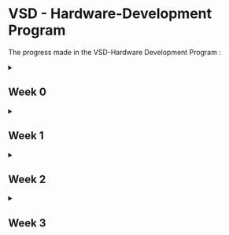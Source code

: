 # VSD - Hardware-Development Program
The progress made in the VSD-Hardware Development Program :
<details>
     <summary>
          <h2 id = 'Week 0'>Week 0</h2>
     </summary>
     Installation in UBUNTU
     <h3>System Information</h3>
     <ol>
          <li>OS: Ubuntu 22.04<br></li>
          <li>RAM: 8 GB<br></li>
          <li>Storage: 40 GB<br></li>
     </ol>
     <h3>Yosys</h3>
     Commands to install Yosys are as follows:
     
     ```
     sudo apt-get update
     git clone https://github.com/YosysHQ/yosys.git
     cd yosys
     sudo apt install make
     sudo apt-get install build-essential clang bison flex \
               libreadline-dev gawk tcl-dev libffi-dev git \
               graphviz xdot pkg-config python3 libboost-system-dev \
               libboost-python-dev libboost-filesystem-dev zlib1g-dev
     make config-gcc
     make 
     sudo make install
     ```

Successful installation of Yosys:
![yosys](https://github.com/SRINETHIR/Hardware-Design/assets/141196086/e9448497-7562-479f-b50e-dd6982d35ef0) 

<h3>GTKWave</h3>
Commands to install GTKWave are as follows:

```
sudo apt-get update
sudo apt install gtkwave
```

Successful installation of Gtkwave:
![GTKwave](https://github.com/SRINETHIR/Hardware-Design/assets/141196086/8808c5c5-11b5-448b-956a-29be9d0e0950)


<h3>iverilog</h3>
Commands to install iverilog are as follows:

```
sudo apt-get update
sudo apt-get install iverilog
```

Successful installation of iverilog:
![iverilog](https://github.com/SRINETHIR/Hardware-Design/assets/141196086/5835b475-6784-426a-aefa-0f1f47c2b5b8)

</details>

<details>
     <summary>
          <h2 id = 'Week 1'>Week 1</h2>
     </summary>
     <h3>Day 1</h3>
     
____

Stimulation of a 2x1 MUX using iverilog and synthesis of the MUX is done using Yosys. The simulation results of the MUX is plotted with a tool called gtkwave. Gtkwave tools use the vcd (value changing dump) file to get the simulation results.
<details>
     <summary>
          <h4 id = 'Simulation'>Simulation</h4>
     </summary>
     
Commands to simulate the RTL Design and plot it
     
     
```
iverilog  <name of verilog file: good_mux.v> <Name of the test bench: tb_good_mux.v>
./a.out
gtkwave <Nmae of vcd file: tb_good_mux.vcd>
```

<h4>iverilog</h4>

![1_good_mux_iverilog](https://github.com/SRINETHIR/Hardware-Design/assets/141196086/72636cbd-8991-42b1-a415-6faf9854598e)

<h4>gtkwave</h4>

![2_good_mux_gtkwave](https://github.com/SRINETHIR/Hardware-Design/assets/141196086/256eb1a8-8b87-4e63-9669-5dd08749d3e9)

</details>

<details>
     <summary>
          <h4 id = 'Synthesis'>Synthesis</h4>
     </summary>

<h4>Synthesis using Yosys</h4>
Yosys is a synthesizer used to convert the RTL Design to a netlist.<br>
Commands to synthesize and generate the netlist.

```
read_liberty -lib <path to .lib file>
read_verilog <Verilog file name>
synth -top <module name that has to be synthesised>
abc -liberty <path to .lib file>
```

Synthesized design of the good mux

![3_logic design good mux](https://github.com/SRINETHIR/Hardware-Design/assets/141196086/4c5bb1c7-cd8f-44f0-a31a-32185190d91c)

Commands to generate the netlist of good mux

```
write_verilog <name of the netlist to be generated.v>
write_verilog -noattr <name of the netlist to be generated.v>
```

![4_netlist good mux](https://github.com/SRINETHIR/Hardware-Design/assets/141196086/7e9bb20d-2b28-4fbd-9b08-d78a98e7c58f)

</details>

<h3>Day 2</h3>

____

Synthesis of multimodule file – with 2 submodules.<br><br>
Synthesis is important at the submodule level for 2 major reasons:
<ol>
          <li>When there is a presence of multiple instantiations of the same component, then the module is synthesized a single time and replicated multiple times in the top and need not be synthesized multiple times. Hence, this helps to save time.<br></li>
          <li>Dive and conquer – A massive device is divided into small units and given to the synthesizer tool which gives out the optimized netlist which is then placed together on the top layer. <br></li>
 </ol>

Hierarchical design – the design is constituted of submodules and the hierarchy is preserved

<details>
     <summary>
          <h4 id = 'Synthesis of Multiple Modules'> Synthesis of Multiple Modules <h4>
     </summary>

Commands used to Synthesize multiple modules hierarchical design:

```
read_liberty -lib <path to the .lib file>
read_verilog <name of the Verilog file>
synth_top <name given>
abc -liberty <path to the .lib file>
show <name given>
```

Hierarchical design generated 

![5_multimodule synth](https://github.com/SRINETHIR/Hardware-Design/assets/141196086/4af7455b-d730-44f8-bc94-60155dc21db0)

Generating a netlist for the hierarchical design

Command to generate the netlist of the hierarchical design
```
write_verilog -noattr <name given>
!vim <name given>
```

Netlist 

![6_multimodule netlist](https://github.com/SRINETHIR/Hardware-Design/assets/141196086/9c23125b-a53e-4afa-8211-5e877a468f8c)

</details>

<details>
     <summary>
          <h4 id = 'Synthesizing flattened multiple module'> Synthesizing flattened multiple module <h4>
     </summary>

Flattened design generation
Commands to flatten the design generated

```
flatten
show
```
Flattened Design:

![7_multimoduled_flatten](https://github.com/SRINETHIR/Hardware-Design/assets/141196086/73506e63-c6d9-496d-825b-7c77b8ebe9ed)

Commands to flatten and generate the flattened netlist

```
write_verilog -noattr <given name: multiple_modules_flat.v>
!vim <given name: multiple_modules_flat.v>
```

Flattened netlist

![7_multimoduled_flatten_netlist](https://github.com/SRINETHIR/Hardware-Design/assets/141196086/b708604b-18b3-4569-8941-2ba31cbfcae5)

</details>

<details>
     <summary>
          <h4 id = 'Sub module level synthesis'> Sub module level synthesis <h4>
     </summary>

Commands to synthesized design of sub-module:

```
read_liberty -lib <path to .lib file>
read_verilog <name of the verilog file>
synth -top sub_module1
abc -liberty  <path to .lib file>
show
```

Generated design of the submodule:

![8_submodule1_design](https://github.com/SRINETHIR/Hardware-Design/assets/141196086/a7b831aa-d032-4104-b5b8-19bd874fbb09)


</details>

<details>
     <summary>
          <h4 id = 'Simulation of Asynchronous reset'> Simulation of Asynchronous reset <h4>
     </summary>

Commands to simulate Asynchronous reset:

```
iverilog <Name of Verilog file: dff_asyncres.v Name of testbench: tb_dff_asyncres.v>
./a.out
gtkwave <Name of the vcd file: tb_dff_asyncres.vcd>

```

Plot for the simulation of Asynchronous reset:

![4_dff_asyncres_simulation](https://github.com/SRINETHIR/Hardware-Design/assets/141196086/6a07bf59-f8be-4366-a41e-2c72ee9fffa0)

</details>

<details>
     <summary>
          <h4 id = 'Simulation of Asynchronous set'> Simulation of Asynchronous set <h4>
     </summary>

Commands to simulate Asynchronous set:

```
iverilog <Name of Verilog file: dff_async_set.v Name of testbench: tb_dff_async_set.v>
./a.out
gtkwave <Name of the vcd file: tb_dff_async_set.vcd>

```

Plot for the simulation of the Asynchronous set:

![5_dff_async_set_simulation](https://github.com/SRINETHIR/Hardware-Design/assets/141196086/ff1f1381-111f-4fef-90d4-f0d0110a2a8e)

</details>

<details>
     <summary>
          <h4 id = 'Simulation of Synchronous reset'> Simulation of Synchronous reset <h4>
     </summary>

Commands to simulate Synchronous reset:

```
iverilog <Name of Verilog file: dff_syncres.v Name of testbench: tb_dff_syncres.v>
./a.out
gtkwave <Name of the vcd file: tb_dff_syncres.vcd>

```

Plot for the simulation of the Synchronous reset:

![6_dff_syncres_simulation](https://github.com/SRINETHIR/Hardware-Design/assets/141196086/85e9a1ee-7b5d-414d-8184-e25ed0ec8882)

</details>

<details>
     <summary>
          <h4 id = 'Synthesis of Asynchronous reset'> Synthesis of Asynchronous reset <h4>
     </summary>

Commands to simulate Asynchronous reset:

```
read_liberty <path to .lib file>
read_verilog -lib <name of Verilog file: dff_asyncres.v>
synth -top <Name given: dff_asyncres>
dfflibmap -liberty <path to .lib file>
abc -liberty <path to .lib file>
show

```

Design of the Asynchronous reset:

![1_dff_asyncres](https://github.com/SRINETHIR/Hardware-Design/assets/141196086/a304689a-b89e-46e6-a3df-51751f72f5a9)

</details>

<details>
     <summary>
          <h4 id = 'Synthesis of Asynchronous set'> Synthesis of Asynchronous set <h4>
     </summary>

Commands to simulate Asynchronous set:

```
read_liberty <path to .lib file>
read_verilog  -lib <name of Verilog file: dff_async_set.v>
synth -top <Name given: dff_async_set.v >
dfflibmap -liberty <path to .lib file>
abc -liberty <path to .lib file>
show

```

Design of the Asynchronous set:

![2_dff_async_set](https://github.com/SRINETHIR/Hardware-Design/assets/141196086/fd083ad5-5e68-4301-a5d9-03fde722f728)

</details>


<details>
     <summary>
          <h4 id = 'Synthesis of Synchronous reset'> Synthesis of Synchronous reset <h4>
     </summary>

Commands to simulate Synchronous reset:

```
read_liberty <path to .lib file>
read_verilog  -lib <name of Verilog file: dff_async_set.v>
synth -top <Name given: dff_async_set.v >
dfflibmap -liberty <path to .lib file>
abc -liberty <path to .lib file>
show

```

Design of the Synchronous reset:

![3_dff_syncres](https://github.com/SRINETHIR/Hardware-Design/assets/141196086/1bfcc4be-6d3b-4628-8d5c-d3347ff453e3)

</details>
</details>

<details>
     <summary>
          <h2 id = 'Week 2'>Week 2</h2>
     </summary>
          
<h3>Day 3</h3>
     
____

Any logic can be optimized to save the design's power and area. The logic available is generally combinational or sequential based on the components used. Techniques used to optimize combinational logic include constant propagation and boolean logic optimization techniques like K Map and Quine McKlusky.
<br>
<br>
<ol>
     <li> Constant Propagation (direct optimizarion) <br></li>
     <li> Boolean logic optimization <br></li>
     <ul>
          <li> K -Map </li>
          <li> Quine Mcklusky </li>
     </ul>
     </ol>
The sequential logic optimization techniques are majorly divided into Basic and advanced. Sequential constant propagation is one of the basic sequential logic optimizations. Whereas the advanced sequential logic optimization includes state optimization, retiring, and sequential logic cloning.
<br>
<ol>
     <li> Basic sequential logic optimization <br></li>
     <ul>
          <li> Sequential constant propagation - the flop always propagates a constant called the sequential propagation constant when the clock is also involved. </li>
     </ul>
     <li> Advanced sequential logic optimization <br></li>
     <ul>
          <li> State Optimization - Optimization of unused states </li>
          <li> Retiming - Splitting and pushing the combinational logic to decrease timings and increase the frequency. </li>
          <li> Sequential logic cloning - Physical aware synthesis to obtain an optimized floor plan. </li>
     </ul>
     </ol>

<details>
     <summary>
          <h4 id = 'Optimization of opt_check.v'> Optimization of opt_check.v <h4>
     </summary>

Commands to optimize opt_check.v:

```
yosys
read_liberty -lib <path to .lib file>
read_verilog <Name of Verilog file: opt_check.v>
synth -top <Given name: opt_check>
opt_clean -purge
abc -liberty <path to .lib file> 
show

```

Design of optimized opt_check.v:

![1_opt_check](https://github.com/SRINETHIR/Hardware-Design/assets/141196086/87a089aa-0d71-498f-9cb5-9d48bcaab02b)

The design of the opt_check is optimized by only using a 2 input and gate.

</details>

<details>
     <summary>
          <h4 id = 'Optimization of opt_check2.v'> Optimization of opt_check2.v <h4>
     </summary>

Commands to optimize opt_check2.v:

```
yosys
read_liberty -lib <path to .lib file>
read_verilog <Name of Verilog file: opt_check2.v>
synth -top <Given name: opt_check2>
opt_clean -purge
abc -liberty <path to .lib file> 
show

```

Design of optimized opt_check2.v:

![2_opt_check2](https://github.com/SRINETHIR/Hardware-Design/assets/141196086/5528b3f4-1398-48ba-a94f-f60a88a2f339)

The design of the opt_check2 is optimized by only using a 2 input or gate.


</details>

<details>
     <summary>
          <h4 id = 'Optimization of opt_check3.v'> Optimization of opt_check3.v <h4>
     </summary>

Commands to optimize opt_check3.v:

```
yosys
read_liberty -lib <path to .lib file>
read_verilog <Name of Verilog file: opt_check3.v>
synth -top <Given name: opt_check3>
opt_clean -purge
abc -liberty <path to .lib file> 
show

```

Design of optimized opt_check3.v:

![3_opt_check3](https://github.com/SRINETHIR/Hardware-Design/assets/141196086/7a5abb34-f41c-4723-bf93-67cfe91d6da9)

The design of the opt_check3 is optimized by only using a 3 input and gate.

</details>

<details>
     <summary>
          <h4 id = 'Optimization of opt_check4.v'> Optimization of opt_check4.v <h4>
     </summary>

Commands to optimize opt_check4.v:

```
yosys
read_liberty -lib <path to .lib file>
read_verilog <Name of Verilog file: opt_check4.v>
synth -top <Given name: opt_check4>
opt_clean -purge
abc -liberty <path to .lib file> 
show

```

Design of optimized opt_check4.v:

![4_opt_check4](https://github.com/SRINETHIR/Hardware-Design/assets/141196086/7aba50b4-62fb-46ca-93ca-7bcb2dcd83eb)

The design of the opt_check4 is optimized by only using a 2-input xor gate.

</details>

<details>
     <summary>
          <h4 id = 'Optimization of multiple_module_opt.v'> Optimization of multiple_module_opt.v <h4>
     </summary>

Commands to optimize multiple_module_opt.v:

```
yosys
read_liberty -lib <path to .lib file>
read_verilog <Name of Verilog file: multiple_module_opt.v>
synth -top <Given name: multiple_module_opt>
flatten
opt_clean -purge
abc -liberty <path to .lib file> 
show

```

Design of optimized multiple_module_opt.v:

![5_multiple_module_opt](https://github.com/SRINETHIR/Hardware-Design/assets/141196086/70938d69-d6de-443e-9604-e5e098e9de3b)

The design of the multiple_module_opt is optimized by only using a 2-input and gate and or gate.

</details>

<details>
     <summary>
          <h4 id = 'Optimization of multiple_module_opt2.v'> Optimization of multiple_module_opt2.v <h4>
     </summary>

Commands to optimize multiple_module_opt2.v:

```
yosys
read_liberty -lib <path to .lib file>
read_verilog <Name of Verilog file: multiple_module_opt2.v>
synth -top <Given name: multiple_module_opt2>
flatten
opt_clean -purge
abc -liberty <path to .lib file> 
show

```

Design of optimized multiple_module_opt2.v:

![6_multiple_module_opt2](https://github.com/SRINETHIR/Hardware-Design/assets/141196086/97e9eba5-b9a6-4997-8193-b35f87fbadf3)

The design of the multiple_module_opt2 is optimized by using no standard cells.

</details>

<details>
     <summary>
          <h4 id = 'Simulation of optimized dff_const1.v'> Simulation of optimized dff_const1.v <h4>
     </summary>

Commands to Simulation of optimized dff_const1.v:

```
iverilog <Name of verilog file: dff_const1.v Name of testbench: tb_dff_const1.v>
./a.out
gtkwave <Nmae of vcd file: tb_dff_const1.vcd>

```

Plot of optimized dff_const1.v:
From the plot, we can see that once the reset is low, Q waits for the next rising edge of the clock to change.

![1_simulation_const1](https://github.com/SRINETHIR/Hardware-Design/assets/141196086/5f2bb628-e43c-4624-a822-14066ab676dd)

</details>

<details>
     <summary>
          <h4 id = 'Synthesis of optimized dff_const1.v'> Synthesis of optimized dff_const1.v <h4>
     </summary>

Commands to Synthesis of optimized dff_const1.v:

```
yosys
read_liberty -lib <path to .lib file>
read_verilog <Name of verilog file: dff_const1.v>
synth -top <Given name: dff_const1>
dfflibmap -liberty <path to .lib file>
abc -liberty <path to .lib file>
show

```

Design of optimized dff_const1.v:

![2_synthesis_const1](https://github.com/SRINETHIR/Hardware-Design/assets/141196086/0bbb9afc-93ad-488e-a0ee-bd94a565fc04)

</details>

<details>
     <summary>
          <h4 id = 'Simulation of optimized dff_const2.v'> Simulation of optimized dff_const2.v <h4>
     </summary>

Commands to Simulation of optimized dff_const2.v:

```
iverilog <Name of verilog file: dff_const2.v Name of testbench: tb_dff_const2.v>
./a.out
gtkwave <Nmae of vcd file: tb_dff_const2.vcd>

```

Plot of optimized dff_const2.v:
From the plot, we can see that remains high regardless of the changes in reset and clock. This is because the clock has no rising edge once the reset goes low from high.

![3_simulation_const2](https://github.com/SRINETHIR/Hardware-Design/assets/141196086/c3d4f977-925c-4252-a4b0-24c73549bbc6)

</details>

<details>
     <summary>
          <h4 id = 'Synthesis of optimized dff_const2.v'> Synthesis of optimized dff_const2.v <h4>
     </summary>

Commands to Synthesis of optimized dff_const2.v:

```
yosys
read_liberty -lib <path to .lib file>
read_verilog <Name of verilog file: dff_const2.v>
synth -top <Given name: dff_const2>
dfflibmap -liberty <path to .lib file>
abc -liberty <path to .lib file>
show

```

Design of optimized dff_const2.v:

![4_synthesis_const2](https://github.com/SRINETHIR/Hardware-Design/assets/141196086/7368ceeb-6cfe-44ea-888f-99857b97b79c)

</details>

<details>
     <summary>
          <h4 id = 'Simulation of optimized dff_const3.v'> Simulation of optimized dff_const3.v <h4>
     </summary>

Commands to Simulation of optimized dff_const3.v:

```
iverilog <Name of verilog file: dff_const3.v Name of testbench: tb_dff_const3.v>
./a.out
gtkwave <Nmae of vcd file: tb_dff_const3.vcd>

```

Plot of optimized dff_const3.v:
From the plot, we can infer that Q does not follow Q1 directly. In the rising edge of the clock, Q1 takes some delay(Tcq) hence the high signal of Q1 is detected lately resulting in Q becoming high in the next rising edge of the clock. Due to this there is an instantaneous drop of the signal Q.

![1_simulation_const3](https://github.com/SRINETHIR/Hardware-Design/assets/141196086/d9ed5d0f-dd4b-40fd-82ed-2205e94c03a0)

</details>

<details>
     <summary>
          <h4 id = 'Synthesis of optimized dff_const3.v'> Synthesis of optimized dff_const3.v <h4>
     </summary>

Commands to Synthesis of optimized dff_const3.v:

```
yosys
read_liberty -lib <path to .lib file>
read_verilog <Name of verilog file: dff_const3.v>
synth -top <Given name: dff_const3>
dfflibmap -liberty <path to .lib file>
abc -liberty <path to .lib file>
show

```

Design of optimized dff_const3.v:

![2_synthesis_const3](https://github.com/SRINETHIR/Hardware-Design/assets/141196086/c80cbf9d-272f-4d85-8b54-cd38a6c5d5ff)

</details>

<details>
     <summary>
          <h4 id = 'Simulation of optimized dff_const4.v'> Simulation of optimized dff_const4.v <h4>
     </summary>

Commands to Simulation of optimized dff_const4.v:

```
iverilog <Name of verilog file: dff_const4.v Name of testbench: tb_dff_const4.v>
./a.out
gtkwave <Nmae of vcd file: tb_dff_const4.vcd>

```

Plot of optimized dff_const4.v:
From the plot we can infer the Q and Q1 both remain high regardless of  clock and reset.

![3_simulation_const4](https://github.com/SRINETHIR/Hardware-Design/assets/141196086/bdfcc35d-3123-439f-b476-a1a5c186d055)

</details>

<details>
     <summary>
          <h4 id = 'Synthesis of optimized dff_const4.v'> Synthesis of optimized dff_const4.v <h4>
     </summary>

Commands to Synthesis of optimized dff_const4.v:

```
yosys
read_liberty -lib <path to .lib file>
read_verilog <Name of verilog file: dff_const4.v>
synth -top <Given name: dff_const4>
dfflibmap -liberty <path to .lib file>
abc -liberty <path to .lib file>
show

```

Design of optimized dff_const4.v:

![4_synthesis_const4](https://github.com/SRINETHIR/Hardware-Design/assets/141196086/63313dcc-137d-4cb6-98a3-21f9ce44fa96)

</details>

<details>
     <summary>
          <h4 id = 'Simulation of optimized dff_const5.v'> Simulation of optimized dff_const5.v <h4>
     </summary>

Commands to Simulation of optimized dff_const5.v:

```
iverilog <Name of verilog file: dff_const5.v Name of testbench: tb_dff_const5.v>
./a.out
gtkwave <Nmae of vcd file: tb_dff_const5.vcd>

```

Plot of optimized dff_const5.v:
From the plot, we can infer that Q1 becomes high from low as soon as the reset goes low from high. Q follows Q1 in the next rising edge of the clock.

![1_Simulation_const5](https://github.com/SRINETHIR/Hardware-Design/assets/141196086/90afcfaf-057e-489c-b087-0610e043d425)

</details>

<details>
     <summary>
          <h4 id = 'Synthesis of optimized dff_const5.v'> Synthesis of optimized dff_const5.v <h4>
     </summary>

Commands to Synthesis of optimized dff_const5.v:

```
yosys
read_liberty -lib <path to .lib file>
read_verilog <Name of verilog file: dff_const5.v>
synth -top <Given name: dff_const5>
dfflibmap -liberty <path to .lib file>
abc -liberty <path to .lib file>
show

```

Design of optimized dff_const5.v:
The design is optimized in such a way that it uses only one flipflop. We can see that only the last bit of the counter toggles and hence only one flipflop is used. The unused bits are completely optimized without using flipflop as it is not related to the primary inputs. Used output - count[0].

![2_Synthesis_const5](https://github.com/SRINETHIR/Hardware-Design/assets/141196086/ec72b940-b1b0-445d-a439-42e4e66eecaa)

</details>

<details>
     <summary>
          <h4 id = 'Synthesis of optimized counter_opt.v'> Synthesis of optimized counter_opt.v <h4>
     </summary>

Commands to Synthesis of optimized counter_opt.v:

```
yosys
read_liberty -lib <path to .lib file>
read_verilog <Name of verilog file: counter_opt.v>
synth -top <Given name: counter_opt>
dfflibmap -liberty <path to .lib file>
abc -liberty <path to .lib file>
show

```

Design of optimized counter_opt.v:
All the 3 flipflops are used and the optimized design is shown below

![1_sysnthesis_counteropt](https://github.com/SRINETHIR/Hardware-Design/assets/141196086/8ebe1e29-c2ca-4fbf-8835-9fc9966dd03b)

</details>

<details>
     <summary>
          <h4 id = 'Synthesis of optimized counter_opt2.v'> Synthesis of optimized counter_opt2.v <h4>
     </summary>

Commands to Synthesis of optimized counter_opt2.v:

```
yosys
read_liberty -lib <path to .lib file>
read_verilog <Name of verilog file: counter_opt2.v>
synth -top <Given name: counter_opt>
dfflibmap -liberty <path to .lib file>
abc -liberty <path to .lib file>
show

```

Design of optimized counter_opt2.v:

![2_sysnthesis_counteropt2](https://github.com/SRINETHIR/Hardware-Design/assets/141196086/96b5f583-e58c-4980-860c-850c27af60b9)

</details>

<h3>Day 4</h3>
     
____


GLS is a gate-level stimulus. A single testbench will align for both a design and a netlist.
GLS is used to check the logical correctness of a design after the synthesis. GLS used here don't consider delay annotations but generally, it is made sure that the timing of the design is met. The meaning of and, or and many other keywords used in the netlist is mentioned in the gate-level verilog models. GLS is used to verify the functionality of the design.
<br>
<br>
There are many reasons to verify the functionality of the design. One of the major reasons is synthesis and simulation mismatch.
Synthesis and simulation mismatch is mainly due to:
<ol>
     <li> Missing sensitivity test </li>
     <li> Blocking vs Non - Blocking assignments </li>
     <li> Non standard verilog coding </li>
</ol>

Due to this kind of mismatch in the network in synthesis and simulation, it is important to run GLS (Gate Level Synthesis) and match the expected outputs in the simulation. It had to be made sure that there is no synthesis - simulation mismatch due to the various above mentioned reasons.

<details>
     <summary>
          <h4 id = 'RTL Simulation of ternary_operator_mux.v'> RTL Simulation of ternary_operator_mux.v <h4>
     </summary>

Commands to RTL Simulation of ternary_operator_mux.v:

```
iverilog <Name of Verilog file: ternary_operator_mux.v> <Nmae of test bench: tb_ternary_operator_mux.v>
./a.out
gtkwave tb_ternary_operator_mux.vdc

```

Plot of RTL simulated ternary_operator_mux.v:
The plot depicts a 2x1 Mux. That is the output y takes the value of i0 when the select is low and the output y takes the value of i1 when the select is high.

![1_ternaryoperator_rtlsimulation](https://github.com/SRINETHIR/Hardware-Design/assets/141196086/92d12933-f0ed-49d4-b049-7091e19f0743)

</details>

<details>
     <summary>
          <h4 id = 'Synthesis of ternary_operator_mux.v'> Synthesis of ternary_operator_mux.v <h4>
     </summary>

Commands to Synthesis of ternary_operator_mux.v:

```
yosys
read_liberty <path to .lib file>
read_verilog <name of Verilog file: ternary_operator_mux.v>
synth -top <Given name: ternary_operator_mux>
abc -liberty <path to .lib file>
write_verilog -noattr <name of netlist: ternary_operator_mux_net.v>
show

```

Design of ternary_operator_mux.v:

![2_ternaryoperator_design](https://github.com/SRINETHIR/Hardware-Design/assets/141196086/9fd54f5f-2e67-4a06-87a5-591cae3f03de)

Generated netlist of ternary_operator_mux.v

![3_netlist_ternaryoperator](https://github.com/SRINETHIR/Hardware-Design/assets/141196086/68a3a65d-4ef3-401e-960c-5288c22c16ba)

</details>

<details>
     <summary>
          <h4 id = 'GLS Simulation of ternary_operator_mux.v'> GLS Simulation of ternary_operator_mux.v <h4>
     </summary>

Commands to GLS Simulation of ternary_operator_mux.v:

```
iverilog <Path to primitives.v file > <Path to sky130_fd_sc_hd__tt_025C_1v80.lib> <Name of netlist: ternary_operator_mux_net.v> <Name of testbench: tb_ternary_operator_mux.v>
./a.out
gtkwave tb_ternary_operator_mux.vdc

```

The plot of GLS simulated ternary_operator_mux.v:
We can observe the mismatch in the simulation.

![4_ternaryoperator_GLSsimulation](https://github.com/SRINETHIR/Hardware-Design/assets/141196086/e792915d-f8eb-4a56-a88c-5c344097578c)

</details>

<details>
     <summary>
          <h4 id = 'RTL Simulation of bad_mux.v'> RTL Simulation of bad_mux.v <h4>
     </summary>

Commands to RTL Simulation of bad_mux.v:

```
iverilog <Name of verilog file: bad_mux.v> <Name of testbench: tb_bad_mux.v>
./a.out
gtkwave <tb_bad_mux.vcd> 

```

Plot of RTL simulated bad_mux.v:

![1_RTLsimulation_badmux](https://github.com/SRINETHIR/Hardware-Design/assets/141196086/15b81bfc-5eb0-45f3-9e97-96e4a7092b90)

</details>

<details>
     <summary>
          <h4 id = 'Synthesis of bad_mux.v'> Synthesis of bad_mux.v <h4>
     </summary>

Commands to Synthesis of bad_mux.v:

```
yosys
read_liberty <path to .lib file>
read_verilog <name of Verilog file: bad_mux.v>
synth -top <Given name: bad_mux>
abc -liberty <path to .lib file>
write_verilog -noattr <name of netlist: bad_mux_net.v>
show

```

Design of bad_mux.v:

![2_synthesis_badmux](https://github.com/SRINETHIR/Hardware-Design/assets/141196086/5d3493fb-d6ba-4ad1-8767-3af8d9a240dd)

Generated netlist of bad_mux.v

![3_netlist_badmux](https://github.com/SRINETHIR/Hardware-Design/assets/141196086/fcdce4fa-284f-41cd-8f86-7d0973e63e85)

</details>

<details>
     <summary>
          <h4 id = 'GLS Simulation of bad_mux.v'> GLS Simulation of bad_mux.v <h4>
     </summary>

Commands to GLS Simulation of bad_mux.v:

```
iverilog <Path to primitives.v file > <Path to sky130_fd_sc_hd__tt_025C_1v80.lib> <Name of netlist: bad_mux_net.v> <Name of testbench: tb_bad_mux.v>
./a.out
gtkwave tb_bad_mux.vdc

```

The plot of GLS simulated bad_mux.v:

![4_GLSsimulation_badmux](https://github.com/SRINETHIR/Hardware-Design/assets/141196086/c274a043-484a-4b72-bc9d-951748854705)

</details>


<details>
     <summary>
          <h4 id = 'RTL Simulation of blocking_caveat.v'> RTL Simulation of blocking_caveat.v <h4>
     </summary>

Commands to RTL Simulation of blocking_caveat.v:

```
iverilog <Name of verilog file: blocking_caveat.v> <Name of testbench: tb_blocking_caveat.v>
./a.out
gtkwave <tb_blocking_caveat.vcd> 

```

The plot of RTL simulated blocking_caveat.v:
From the plot we can see that, it acts like a flop as d takes the previous value and not the current evaluated value.

![1_RTL_simulation](https://github.com/SRINETHIR/Hardware-Design/assets/141196086/63b11c84-d295-4f26-aaf3-6f5ca71484b8)

</details>

<details>
     <summary>
          <h4 id = 'Synthesis of blocking_caveat.v'> Synthesis of blocking_caveat.v <h4>
     </summary>

Commands to Synthesis of blocking_caveat.v:

```
yosys
read_liberty <path to .lib file>
read_verilog <name of Verilog file: blocking_caveat.v>
synth -top <Given name: blocking_caveat>
abc -liberty <path to .lib file>
write_verilog -noattr <name of netlist: blocking_caveat _net.v>
show

```

Design of blocking_caveat.v:

![2_synthesis](https://github.com/SRINETHIR/Hardware-Design/assets/141196086/a35e671b-4702-4e36-ad07-205db1c3d899)

Generated netlist of blocking_caveat.v

![3_netlist](https://github.com/SRINETHIR/Hardware-Design/assets/141196086/f2fcf81c-9742-429f-ab37-27b74feee757)

</details>

<details>
     <summary>
          <h4 id = 'GLS Simulation blocking_caveat.v'> GLS Simulation of blocking_caveat.v <h4>
     </summary>

Commands to GLS Simulation of blocking_caveat.v:

```
iverilog <Path to primitives.v file > <Path to sky130_fd_sc_hd__tt_025C_1v80.lib> <Name of netlist: blocking_caveat _net.v> <Name of testbench: tb_ blocking_caveat .v>
./a.out
gtkwave tb_ blocking_caveat.vdc

```

The plot of GLS simulated blocking_caveat.v:
The correct plot can be seen as it takes the current value of d.

![4_GLS_simulation](https://github.com/SRINETHIR/Hardware-Design/assets/141196086/5bbeb91a-1948-46fe-a857-4a0e0fa47960)

</details>

</details>

<details>
     <summary>
          <h2 id = 'Week 3'>Week 3</h2>
     </summary>

<h3>What is RISC V? </h3>
     
____

RISC V stands for reduced instruction set computing – five, an open standard instruction set architecture (ISA). RISC V is a 32-bit processor with 31 general-purpose registers. RISC V has a highly optimized set of instructions for high efficiency and performance. RISC V is also highly portable, flexible, and compatible.

<h3> Piplining </h3>

____

Pipelining subdivides a single-cycle processor into five pipeline stages. Hence, Five instructions can be executed simultaneously, one in each stage. Since, each stage has only one – fifth of the entire logic, the clock frequency is approximately five times faster.

![risc](https://github.com/SRINETHIR/Hardware-Design/assets/141196086/a669e8f9-8fb3-48d1-8555-4e1ca4d893bf)

The pipelining stages of the architecture are:
<br>
<ol>
<li> Instruction fetch - the instruction to be executed next is fetched from memory. The instruction is retrieved from the address in the program counter (PC), and the PC is then incremented to point to the next instruction.</li><br>
<li> Decode - the fetched instruction is decoded to determine what actions are required. The opcode (operation code) and operands are identified.</li><br>
<li> Execute - the actual computation specified by the instruction is performed. For arithmetic and logic operations, the ALU (Arithmetic Logic Unit) is used.</li><br>
<li> Memory Access – Memory operations are handled in this stage. Data is read from the memory and placed in the register.</li><br>
<li> Write Back - the result is written back to the appropriate register in the register file.</li><br>
</ol>

<details>
     <summary>
          <h4 id = 'Basic of C'> Basic of C <h4>
     </summary>

Code to install leafpad editor

```
sudo snap install leafpad
```
The snippet for commands are used to open the leafpad editor, compile and run the written program 
```
leafpad <Given name of the C file – sum1ton.c> &
gcc <Name of the C file – sum1ton.c>
./a.out
```
C Program that is written in the Leafpad editor

![1_sum1ton_prgm](https://github.com/SRINETHIR/Hardware-Design/assets/141196086/8d1223d6-121a-4710-bfbe-bececc7c96bd)

Output of the C program written 

![2_output_prgm](https://github.com/SRINETHIR/Hardware-Design/assets/141196086/e3e87a48-9ecc-4b1f-9195-6c90c89583a5)
     
</details>


<details>
     <summary>
          <h4 id = 'RISC - V based lab'> RISC - V based lab <h4>
     </summary>

Compiling a C program with a RISC V compiler

The command to display the C code in the terminal is the cat command:
```
cat <Name of the C file: sum1ton.c>
```

![abc](https://github.com/SRINETHIR/Hardware-Design/assets/141196086/f6b09cf0-8ca0-4e17-88fe-bed500a7e537)

<h2> -O1 optimization of the code </h2>

Command to compile the C program with the RISC V compiler

```
riscv64-unknown-elf-gcc -O1 -mabi=lp64 -march=rv64i -o <Output file name: sum1ton.o> <Input C source file: sum1ton.c>

```
![4_file_generated](https://github.com/SRINETHIR/Hardware-Design/assets/141196086/cbf0dbd0-b435-42ff-9f9e-16c8fbbfa6c1)

Checking if the output file (sum1ton.o) is created after compiling
```
ls -ltr <Output file name: sum1ton.o>
```
![abc](https://github.com/SRINETHIR/Hardware-Design/assets/141196086/0c86c2eb-40c1-4dec-8795-659dbaca09f7)

To see the assembly-level language, the assembly code is a byte addressing the following command is used.

```
riscv64-unknown-elf-objdump -d <Output file name: sum1ton.o>
riscv64-unknown-elf-objdump -d <Output file name: sum1ton.o> | less
/main
```
The number of instructions that are present in the main function with O1 optimization:

(101bc-10184)/4 = E<br>
Decimal (E) = 14

14 instructions of the main function

![5_assemblycode_O1](https://github.com/SRINETHIR/Hardware-Design/assets/141196086/2aa760e8-8c26-4731-afc5-73bbb4d9ee94)

<h2> -Ofast optimization of the code </h2>

The number of instructions is reduced with increased speed by the following code with Ofast optimization(Maximum optimization):

```
riscv64-unknown-elf-gcc -Ofast -mabi=lp64 -march=rv64i -o <Output file name: sum1ton.o> <Input C source file: sum1ton.c>
riscv64-unknown-elf-objdump -d <Output file name: sum1ton.o> | less
/main
```

![xyz](https://github.com/SRINETHIR/Hardware-Design/assets/141196086/345f3d98-a4a6-4020-b5e3-4f4307026bca)

Assembly language for reduced instruction set with increased speed.<br>
The number of instructions that are present in the main function with Ofast optimization:

(100dc-100b0)/4 = B<br>
Decimal (B) = 11<br>
11 instructions of the main function

![6_assemblycode_Ofast](https://github.com/SRINETHIR/Hardware-Design/assets/141196086/515df89c-c430-46e2-b453-3524fb98781d)

From the above observation, we can infer that the number of instructions changes as we use different optimization flags. We can see that the Ofast optimization flag (11 instructions) has fewer instructions than when the O1 optimization flag (14 instructions) is used.<br>

`/main` is used to locate the main function of the C program.<br><br>
`riscv64-unknown-elf-gcc` - risc64 indicates the architecture.<br><br>
`elf` - elf is the executable and linkable format is the file format which is generally used for executable files.<br><br>
`lp64` - Indicates that the system uses 64-bit architecture with long integer and pointer.<br><br>
`rv64i` - i stands for interger in 64 bit RISC V.<br>

**General Optimization flags:**

> ` -O1 ` -  This is the optimization flag. This compilation flag optimizes the code without greatly affecting the compilation time. It reduces the code size and improves performance without significantly increasing compilation time. It maintains the speed between space and the speed of the code.
> <br>
> <br>
> ` -Ofast `: The Ofast flag is for maximum code optimization.
> <br>
> <br>
> ` -O0 `: This is the default no-optimization state.
> <br>
> <br>
> ` -O2 `: This is a higher level of optimization. It helps to look for a balance between the compilation time and the run time performance.
> <br>
> <br>
>  ` -O3 `: This is the maximum optimization that involves maximum and aggressive optimization. Try to achieve the ideal performance with compilation time lesser than the execution speed.
> <br>
> <br>
> ` Os `: This flag is used to optimize the code size by reducing the code size, which is useful for efficient memory usage.
  
Command to run the program with RISC V compiler and to execute the program to get the output
```
riscv64-unknown-elf-gcc -Ofast -mabi=lp64 -march=rv64i -o <Output file name: sum1ton.o> <Input C source file: sum1ton.c>
spike pk <Name of the output file: sum1ton.o>

```
The output is displayed in the terminal

![1_risc_prgmoutput](https://github.com/SRINETHIR/Hardware-Design/assets/141196086/f0240a75-f979-46b1-aa43-155acabd8fd5)

Command to open the debugger to debug

```
spike -d pk <Name of the output file: sum1ton.o>

```
![1_degger](https://github.com/SRINETHIR/Hardware-Design/assets/141196086/a0a07eb4-e45e-4802-bb0c-7cdc00f61259)

Command to run the program counter to rum till a particular address
```
Until pc 0 <Memory location till which the program runs: 100b0>
```

![2_run](https://github.com/SRINETHIR/Hardware-Design/assets/141196086/cd738260-c45a-4408-9830-61000e8d39b8)

To view the contents of the register
```
reg 0 a2
```
![1_content](https://github.com/SRINETHIR/Hardware-Design/assets/141196086/65847b8d-afed-456d-a0ec-2faa7a44d373)

From the current instruction, if we want to run the next instruction, enter is being pressed. Once the enter key is pressed the debugger runs the next instruction.

![1](https://github.com/SRINETHIR/Hardware-Design/assets/141196086/a1367484-c30d-4e1c-b5ae-835f339370cc)

We can see from the above screenshot that a value of (0x7a) is moved to the register a2, and hence if we view the value content of the register a2 we can observe the value to be 0x7a.

![1](https://github.com/SRINETHIR/Hardware-Design/assets/141196086/7b532840-eb01-4453-b7cf-062891b6c6a3)

The command lui is load upper immediate which load the value to the destination register of the upper immediate where the upper immediate means the bits from 12 to 21 a2[31:12].

</details>

<details>
     <summary>
          <h4 id = 'Simulation of RISC V'> Simulation of RISC V <h4>
     </summary>

Commands to simulate RISC V
```
iverilog <Nmae of Verilog file: risc_v.v> <Name of testbench: risc_v_tb.v>
./a.out
gtkwave <Name of vcd file: risc_v.vcd>

```
![1_risc_simulationCommands](https://github.com/SRINETHIR/Hardware-Design/assets/141196086/15dea9e9-114a-47f1-b471-815b8f986c8a)

The memory address of each instruction is specified in the Verilog code of the RISC V and we can observe the output of the instructions in the respective memory locations.

![address](https://github.com/SRINETHIR/Hardware-Design/assets/141196086/7c7c0275-92d4-4cc8-bfc0-910fb381651b)


|  **Operation**  |  **Memory address**  |  
|  :----:  |  :----:  |  
|  ADD R6, R2, R1  |  32'h02208300  |  
|  SUB R7, R1, R2  |  32'h02209380  |  
|  AND R8, R1, R3  |  32'h0230a400  |  
|  OR R9, R2, R5  |  32'h02513480  |  
|  XOR R10, R1, R4  |  32'h0240c500  |  
|  SLT R1, R2, R4  |  32'h02415580  |  
|  ADDI R12, R4, 5  |  32'h00520600  |  
|  BEQ R0, R0, 15  |  32'h00f00002  |  
|  SW R3, R1, 2  |  32'h00209181  |  
|  LW R13, R1, 2  |  32'h00208681  |  
|  SRL R16, R14, R2  |  32'h00271803  |
|  SLL R15, R1, R2  |  32'h00208783  |

The output waveform of simulated RISC V for each instruction is given below

1. **```ADD R6, R2, R1```**
   
   The ADD instruction is stored in the memory location 32'h02208300.<br>
   The ADD instruction is used to perform integer addition. It adds the values of two source registers and stores the result in a destination register.<br>
   <p align = "center"> R6 = R2 + R1 </p>
   
   Value stored in the register ID_EX_A is 1 <br>
   Value stored in the register ID_EX_B is 2 <br>
   &nbsp;&nbsp;&nbsp;&nbsp;&nbsp;&nbsp;&nbsp;&nbsp;&nbsp;&nbsp;&nbsp;&nbsp;&nbsp;&nbsp;&nbsp;&nbsp;&nbsp;&nbsp;&nbsp;&nbsp;&nbsp;&nbsp;&nbsp;&nbsp;1 + 2 = 3<br>
   Hexadecimal(3) = 00000003<br>
   Hence the output of the ADD instruction is 00000003
   

   ![1_add](https://github.com/SRINETHIR/Hardware-Design/assets/141196086/a1b4060b-aeac-433e-b2fc-5d21453b448c)

2. **```SUB R7, R1, R2```**
   
   The SUB instruction is stored in the memory location 32'h02209380.<br>
   The SUB instruction is used to perform integer subtraction. It subtracts the values of two source registers and stores the result in a destination register.<br>
   <p align = "center"> R7 = R2 - R1 </p>
   
   Value stored in the register ID_EX_A is 1 <br>
   Value stored in the register ID_EX_B is 2 <br>
   &nbsp;&nbsp;&nbsp;&nbsp;&nbsp;&nbsp;&nbsp;&nbsp;&nbsp;&nbsp;&nbsp;&nbsp;&nbsp;&nbsp;&nbsp;&nbsp;&nbsp;&nbsp;&nbsp;&nbsp;&nbsp;&nbsp;&nbsp;&nbsp;1 - 2 = -1<br>
   Hexadecimal(-1) = FFFFFFFF<br>
   Hence the output of the ADD instruction is FFFFFFFF

3. **```AND R8, R1, R3```**
   
   The AND instruction is stored in the memory location 32'h0230a400.<br>
   The AND instruction is used to perform a bitwise AND operation between two registers. The result is stored in a destination register.<br>
   <p align = "center"> R8 = R3 & R1 </p>
   
   Value stored in the register ID_EX_A is 3 <br>
   Value stored in the register ID_EX_B is 1 <br>
   &nbsp;&nbsp;&nbsp;&nbsp;&nbsp;&nbsp;&nbsp;&nbsp;&nbsp;&nbsp;&nbsp;&nbsp;&nbsp;&nbsp;&nbsp;&nbsp;&nbsp;&nbsp;&nbsp;&nbsp;&nbsp;&nbsp;&nbsp;&nbsp;binary(3) & binary(1) <br>
   &nbsp;&nbsp;&nbsp;&nbsp;&nbsp;&nbsp;&nbsp;&nbsp;&nbsp;&nbsp;&nbsp;&nbsp;&nbsp;&nbsp;&nbsp;&nbsp;&nbsp;&nbsp;&nbsp;&nbsp;&nbsp;&nbsp;&nbsp;&nbsp;0011 & 0001 = 0001<br>
   Hexadecimal(0001) = 00000001<br>
   Hence the output of the AND instruction is 00000001
   

  ![1_ADD](https://github.com/SRINETHIR/Hardware-Design/assets/141196086/f54cb5ab-d5e5-4800-9179-49f18f249a04)

4. **```OR R9, R2, R5```**
   
   The OR instruction is stored in the memory location 32'h02513480.<br>
   The OR instruction is used to perform a bitwise OR operation between two registers. The result is stored in a destination register.<br>
   <p align = "center"> R9 = R5 | R2 </p>
   
   Value stored in the register ID_EX_A is 2 <br>
   Value stored in the register ID_EX_B is 5 <br>
   &nbsp;&nbsp;&nbsp;&nbsp;&nbsp;&nbsp;&nbsp;&nbsp;&nbsp;&nbsp;&nbsp;&nbsp;&nbsp;&nbsp;&nbsp;&nbsp;&nbsp;&nbsp;&nbsp;&nbsp;&nbsp;&nbsp;&nbsp;&nbsp;binary(2) & binary(5) <br>
   &nbsp;&nbsp;&nbsp;&nbsp;&nbsp;&nbsp;&nbsp;&nbsp;&nbsp;&nbsp;&nbsp;&nbsp;&nbsp;&nbsp;&nbsp;&nbsp;&nbsp;&nbsp;&nbsp;&nbsp;&nbsp;&nbsp;&nbsp;&nbsp;0010 & 0101 = 0111<br>
   Hexadecimal(0111) = 00000007<br>
   Hence the output of the OR instruction is 00000007

   ![2_OR](https://github.com/SRINETHIR/Hardware-Design/assets/141196086/4861d223-16ee-4d51-ba7f-4f68a1b65ddb)


5. **```XOR R10, R1, R4```**
   
   The XOR instruction is stored in the memory location 32'h0240c500.<br>
   The XOR instruction is used to perform a bitwise XOR operation between two registers. The result is stored in a destination register.<br>
   <p align = "center"> R10 = R4 ^ R1 </p>
   
   Value stored in the register ID_EX_A is 1 <br>
   Value stored in the register ID_EX_B is 4 <br>
   &nbsp;&nbsp;&nbsp;&nbsp;&nbsp;&nbsp;&nbsp;&nbsp;&nbsp;&nbsp;&nbsp;&nbsp;&nbsp;&nbsp;&nbsp;&nbsp;&nbsp;&nbsp;&nbsp;&nbsp;&nbsp;&nbsp;&nbsp;&nbsp;binary(1) ^ binary(4) <br>
   &nbsp;&nbsp;&nbsp;&nbsp;&nbsp;&nbsp;&nbsp;&nbsp;&nbsp;&nbsp;&nbsp;&nbsp;&nbsp;&nbsp;&nbsp;&nbsp;&nbsp;&nbsp;&nbsp;&nbsp;&nbsp;&nbsp;&nbsp;&nbsp;0001 & 0100 = 0101<br>
   Hexadecimal(0101) = 00000005<br>
   Hence the output of the XOR instruction is 00000005

  ![1_XOR](https://github.com/SRINETHIR/Hardware-Design/assets/141196086/b7ef59d0-306d-4dac-98af-6e58c90b88c5)

6. **```SLT R1, R2, R4```**
   
   The SLT instruction is stored in the memory location 32'h02415580.<br>
   The SLT instruction is used to compare two registers and set a destination register to 1 if the first source register is less than the second source register, otherwise it sets the destination register to 0.
   <p align = "center">
         R1 = SLT R4 R2 <br><br>
   </p>
Logic of SLT: 
> if(R2 < R4){ <br>
> &nbsp;&nbsp;&nbsp;&nbsp;&nbsp;&nbsp;&nbsp;&nbsp;&nbsp;&nbsp;&nbsp;&nbsp;&nbsp;&nbsp;&nbsp;&nbsp;&nbsp;&nbsp;&nbsp;&nbsp;&nbsp;&nbsp;&nbsp;&nbsp;1 }<br>
> else{ <br>
> &nbsp;&nbsp;&nbsp;&nbsp;&nbsp;&nbsp;&nbsp;&nbsp;&nbsp;&nbsp;&nbsp;&nbsp;&nbsp;&nbsp;&nbsp;&nbsp;0 }<br><br>
   
   Value stored in the register ID_EX_A is 2 <br>
   Value stored in the register ID_EX_B is 4 <br>
   &nbsp;&nbsp;&nbsp;&nbsp;&nbsp;&nbsp;&nbsp;&nbsp;&nbsp;&nbsp;&nbsp;&nbsp;&nbsp;&nbsp;&nbsp;&nbsp;&nbsp;&nbsp;&nbsp;&nbsp;&nbsp;&nbsp;&nbsp;&nbsp;2 < 4 <br>
   &nbsp;&nbsp;&nbsp;&nbsp;&nbsp;&nbsp;&nbsp;&nbsp;&nbsp;&nbsp;&nbsp;&nbsp;&nbsp;&nbsp;&nbsp;&nbsp;&nbsp;&nbsp;&nbsp;&nbsp;&nbsp;&nbsp;&nbsp;&nbsp;= 1<br>
   Hexadecimal(1) = 00000001<br>
   Hence the output of the SLT instruction is 00000001

 ![2_SLT](https://github.com/SRINETHIR/Hardware-Design/assets/141196086/2d09eff7-940c-4f2d-82eb-be060ffebda7)

 7. **```ADDI R12, R4, 5```**
   
   The ADDI instruction is stored in the memory location 32'h00520600.<br>
   The ADDI instruction stands for add immediate which is used to perform integer addition between a register and an immediate (constant) value. The result is stored in a destination register.<br>
   <p align = "center"> R12 = R4 + R5 </p>
   
   Value stored in the register ID_EX_A is 4 <br>
   Value stored in the register ID_EX_B (Immediate Constant) is 5 <br>
   &nbsp;&nbsp;&nbsp;&nbsp;&nbsp;&nbsp;&nbsp;&nbsp;&nbsp;&nbsp;&nbsp;&nbsp;&nbsp;&nbsp;&nbsp;&nbsp;&nbsp;&nbsp;&nbsp;&nbsp;&nbsp;&nbsp;&nbsp;&nbsp;4 + 5 = 9<br>
   Hexadecimal(9) = 00000009<br>
   Hence the output of the ADDI instruction is 00000009
   
   ![3_ADDI](https://github.com/SRINETHIR/Hardware-Design/assets/141196086/530db46c-ef8c-4150-88f4-dcbdf95d6719)



</details>

<details>
     <summary>
          <h4 id = 'Synthesis of RISC V'> Synthesis of RISC V <h4>
     </summary>

Commands to synthesize RISC V
```
yosys
read_liberty -lib <path to .lib file>
read_verilog <Verilog file name: risc_v.v>
synth -top <module name that has to be synthesized>
abc -liberty <path to .lib file>
write_verilog -noattr <Name of Netlist; risc_v_net.v>

```

We can see that the netlist for the RISC V design has been created in the directory 

![5_riscv_netlist](https://github.com/SRINETHIR/Hardware-Design/assets/141196086/f27a45df-766b-4369-a87b-55d6c201734a)

</details>

<details>
     <summary>
          <h4 id = 'GLS Simulation of RISC V'> GLS Simulation of RISC V <h4>
     </summary>

Commands for GLS simulation RISC V
```
iverilog <Path to primitives.v file > <Path to sky130_fd_sc_hd__tt_025C_1v80.lib> <Name of netlist: risc_v_net.v> <Name of testbench: risc_v_tb.v>
./a.out
gtkwave risc_v.vdc

```

![3_risc_GLSsimulationCommands](https://github.com/SRINETHIR/Hardware-Design/assets/141196086/7a0392dc-28b5-4819-87bc-9396fa3b1939)

The output waveform of Gate level simulated(GLS) RISC V

![4_risc_GLSsimulation](https://github.com/SRINETHIR/Hardware-Design/assets/141196086/108fbddc-d72f-4e51-a382-f729af8c56a2)

     
</details>

</details>
     

